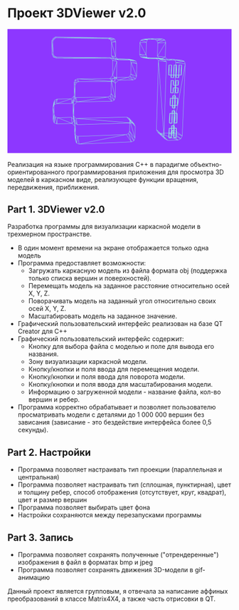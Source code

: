 # Проект 3DViewer v2.0

![](example.gif)

Реализация на языке программирования С++ в парадигме объектно-ориентированного программирования приложения для просмотра 3D моделей в каркасном виде, реализующее функции вращения, передвижения, приближения.

## Part 1. 3DViewer v2.0

Разработка программы для визуализации каркасной модели в трехмерном пространстве.

- В один момент времени на экране отображается только одна модель
- Программа предоставляет возможности:
    - Загружать каркасную модель из файла формата obj (поддержка только списка вершин и поверхностей).
    - Перемещать модель на заданное расстояние относительно осей X, Y, Z.
    - Поворачивать модель на заданный угол относительно своих осей X, Y, Z.
    - Масштабировать модель на заданное значение.
- Графический пользовательский интерфейс реализован на базе QT Creator для C++  
- Графический пользовательский интерфейс содержит:
    - Кнопку для выбора файла с моделью и поле для вывода его названия.
    - Зону визуализации каркасной модели.
    - Кнопку/кнопки и поля ввода для перемещения модели. 
    - Кнопку/кнопки и поля ввода для поворота модели. 
    - Кнопку/кнопки и поля ввода для масштабирования модели.  
    - Информацию о загруженной модели - название файла, кол-во вершин и ребер.
- Программа корректно обрабатывает и позволяет пользователю просматривать модели с деталями до 1 000 000 вершин без зависания (зависание - это бездействие интерфейса более 0,5 секунды).

## Part 2. Настройки

- Программа позволяет настраивать тип проекции (параллельная и центральная)
- Программа позволяет настраивать тип (сплошная, пунктирная), цвет и толщину ребер, способ отображения (отсутствует, круг, квадрат), цвет и размер вершин
- Программа позволяет выбирать цвет фона
- Настройки сохраняются между перезапусками программы

## Part 3. Запись
 
- Программа позволяет сохранять полученные ("отрендеренные") изображения в файл в форматах bmp и jpeg
- Программа позволяет сохранять движения 3D-модели в gif-анимацию


Данный проект является групповым, я отвечала за написание аффиных преобразований в классе Matrix4X4, а также часть отрисовки в QT.
